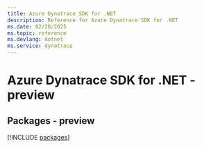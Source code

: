 ```yaml
---
title: Azure Dynatrace SDK for .NET
description: Reference for Azure Dynatrace SDK for .NET
ms.date: 02/20/2025
ms.topic: reference
ms.devlang: dotnet
ms.service: dynatrace
---
```

# Azure Dynatrace SDK for .NET - preview
## Packages - preview
[!INCLUDE [packages](dynatrace-index.md)]